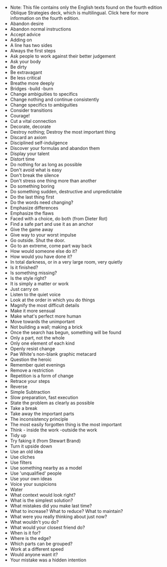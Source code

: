 * Note: This file contains only the English texts found on the fourth edition Oblique Strategies deck, which is multilingual. Click here for more information on the fourth edition.
* Abandon desire
* Abandon normal instructions
* Accept advice
* Adding on
* A line has two sides
* Always the first steps
* Ask people to work against their better judgement
* Ask your body
* Be dirty
* Be extravagant
* Be less critical
* Breathe more deeply
* Bridges -build -burn
* Change ambiguities to specifics
* Change nothing and continue consistently
* Change specifics to ambiguities
* Consider transitions
* Courage!
* Cut a vital connection
* Decorate, decorate
* Destroy nothing; Destroy the most important thing
* Discard an axiom
* Disciplined self-indulgence
* Discover your formulas and abandon them
* Display your talent
* Distort time
* Do nothing for as long as possible
* Don't avoid what is easy
* Don't break the silence
* Don't stress one thing more than another
* Do something boring
* Do something sudden, destructive and unpredictable
* Do the last thing first
* Do the words need changing?
* Emphasize differences
* Emphasize the flaws
* Faced with a choice, do both (from Dieter Rot)
* Find a safe part and use it as an anchor
* Give the game away
* Give way to your worst impulse
* Go outside. Shut the door.
* Go to an extreme, come part way back
* How would someone else do it?
* How would you have done it?
* In total darkness, or in a very large room, very quietly
* Is it finished?
* Is something missing?
* Is the style right?
* It is simply a matter or work
* Just carry on
* Listen to the quiet voice
* Look at the order in which you do things
* Magnify the most difficult details
* Make it more sensual
* Make what's perfect more human
* Move towards the unimportant
* Not building a wall; making a brick
* Once the search has begun, something will be found
* Only a part, not the whole
* Only one element of each kind
* Openly resist change
* Pae White's non-blank graphic metacard
* Question the heroic
* Remember quiet evenings
* Remove a restriction
* Repetition is a form of change
* Retrace your steps
* Reverse
* Simple Subtraction
* Slow preparation, fast execution
* State the problem as clearly as possible
* Take a break
* Take away the important parts
* The inconsistency principle
* The most easily forgotten thing is the most important
* Think - inside the work -outside the work
* Tidy up
* Try faking it (from Stewart Brand)
* Turn it upside down
* Use an old idea
* Use cliches
* Use filters
* Use something nearby as a model
* Use 'unqualified' people
* Use your own ideas
* Voice your suspicions
* Water
* What context would look right?
* What is the simplest solution?
* What mistakes did you make last time?
* What to increase? What to reduce? What to maintain?
* What were you really thinking about just now?
* What wouldn't you do?
* What would your closest friend do?
* When is it for?
* Where is the edge?
* Which parts can be grouped?
* Work at a different speed
* Would anyone want it?
* Your mistake was a hidden intention